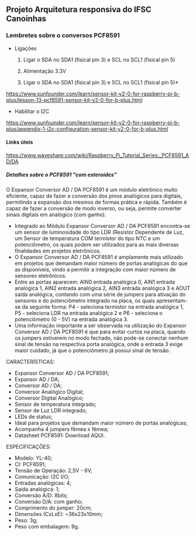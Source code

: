 ## Projeto Arquitetura responsiva do IFSC Canoinhas



### Lembretes sobre o conversos PCF8591

- Ligações

	1) Ligar o SDA no SDA1 (fisical pin 3) e SCL no SCL1 (fisical pin 5)

	2) Alimentação 3.3V

	3) Ligar o SDA no SDA1 (fisical pin 3) e SCL no SCL1 (fisical pin 5)*


https://www.sunfounder.com/learn/sensor-kit-v2-0-for-raspberry-pi-b-plus/lesson-13-pcf8591-sensor-kit-v2-0-for-b-plus.html


- Habilitar o I2C

https://www.sunfounder.com/learn/sensor-kit-v2-0-for-raspberry-pi-b-plus/appendix-1-i2c-configuration-sensor-kit-v2-0-for-b-plus.html


#### Links úteis


https://www.waveshare.com/wiki/Raspberry_Pi_Tutorial_Series:_PCF8591_AD/DA

##### Detalhes sobre o PCF8591 "com esteroides"

O Expansor Conversor AD / DA PCF8591 é um módulo eletrônico muito eficiente, capaz de fazer a conversão dos pinos analógicos para digitais, permitindo a expansão dos mesmos de formas prática e rápida. Também é capaz de fazer a conversão de modo inverso, ou seja, permite converter sinais digitais em analógico (com ganho).
- Integrado ao Módulo Expansor Conversor AD / DA PCF8591 encontra-se um sensor de luminosidade do tipo LDR (Resistor Dependente de Luz, um Sensor de temperatura COM termistor do tipo NTC e um potenciômetro, os quais podem ser utilizados para as mais diversas finalidades em projetos eletrônicos.
- O Expansor Conversor AD / DA PCF8591 é amplamente mais utilizado em projetos que demandam maior número de portas analógicas do que as disponíveis, vindo a permitir a integração com maior número de sensores eletrônicos.
- Entre as portas aparecem: AIN0 entrada analógica 0, AIN1 entrada analógica 1, AIN2 entrada analógica 2, AIN3 entrada analógica 3 e AOUT saída analógica, contando com uma série de jumpers para ativação do sensores e do potenciômetro integrado na placa, os quais apresentam-se da seguinte forma: P4 - seleciona termistor na entrada analógica 1, P5 - seleciona LDR na entrada analógica 2 e P6 - seleciona o potenciômetro (0 - 5V) na entrada analógica 3.
- Uma informação importante a ser observada na utilização do Expansor Conversor AD / DA PCF8591 é que para evitar curtos na placa, quando os jumpers estiverem no modo fechado, não pode-se conectar nenhum sinal de tensão na respectiva porta analógica, onde a entrada 3 exige maior cuidado, já que o potenciômetro já possui sinal de tensão.
 

CARACTERÍSTICAS:
- Expansor Conversor AD / DA PCF8591;
- Expansor AD / DA;
- Conversor AD / DA;
- Conversor Analógico Digital;
- Conversor Digital Analógico;
- Sensor de temperatura integrado;
- Sensor de Luz LDR integrado;
- LEDs de status;
- Ideal para projetos que demandam maior número de portas analógicas;
- Acompanha 4 jumpers fêmea x fêmea;
- Datasheet PCF8591: Download AQUI.

ESPECIFICAÇÕES:
- Modelo: YL-40;
- CI: PCF8591;
- Tensão de Operação: 2,5V - 6V;
- Comunicação: I2C I/O;
- Entradas analógicas: 4;
- Saída analógica: 1;
- Conversão A/D: 8bits;
- Conversão D/A: com ganho;
- Comprimento do jumper: 20cm;
- Dimensões (CxLxE): ~36x23x10mm;
- Peso: 3g;
- Peso com embalagem: 9g.

